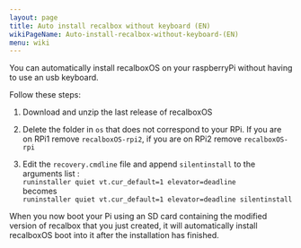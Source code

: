 ```yaml
---
layout: page
title: Auto install recalbox without keyboard (EN)
wikiPageName: Auto-install-recalbox-without-keyboard-(EN)
menu: wiki
---
```


You can automatically install recalboxOS on your raspberryPi without having to use an usb keyboard.

Follow these steps:

1. Download and unzip the last release of recalboxOS

2. Delete the folder in `os` that does not correspond to your RPi. If you are on RPi1 remove `recalboxOS-rpi2`, if you are on RPi2 remove `recalboxOS-rpi` 

3. Edit the `recovery.cmdline` file and append `silentinstall` to the arguments list :  
`runinstaller quiet vt.cur_default=1 elevator=deadline`  
becomes  
`runinstaller quiet vt.cur_default=1 elevator=deadline silentinstall`

When you now boot your Pi using an SD card containing the modified version of recalbox that you just created, it will automatically install recalboxOS boot into it after the installation has finished.
